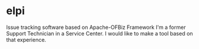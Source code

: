 # elpi
Issue tracking software based on Apache-OFBiz Framework
I'm a former Support Technician in a Service Center. I would like to make a tool based on that experience.
